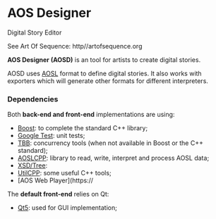 AOS Designer
============

Digital Story Editor

See Art Of Sequence: http//artofsequence.org

**AOS Designer (AOSD)** is an tool for artists to create digital stories. 

AOSD uses [AOSL](http://github.com/artofsequence/aosl/) format to define digital stories.
It also works with exporters which will generate other formats for different interpreters.

### Dependencies

Both **back-end and front-end** implementations are using:

 * [Boost](http://boost.org): to complete the standard C++ library;
 * [Google Test](https://code.google.com/p/googletest/): unit tests;
 * [TBB](https://code.google.com/p/googletest/): concurrency tools (when not available in Boost or the C++ standard);
 * [AOSLCPP](https://github.com/artofsequence/aosl-cpp): library to read, write, interpret and process AOSL data;
  * [XSD/Tree](http://www.codesynthesis.com/products/xsd/): 
 * [UtilCPP](https://github.com/artofsequence/utilcpp): some useful C++ tools;
 * [AOS Web Player](https://

The **default front-end** relies on Qt:

 * [Qt5](http://qt-project.org): used for GUI implementation;
 
